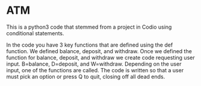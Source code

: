 # ATM
This is a python3 code that stemmed from a project in Codio using conditional statements.

In the code you have 3 key functions that are defined using the def function. We defined balance, deposit, and withdraw. 
Once we defined the function for balance, deposit, and withdraw we create code requesting user input. B=balance, D=deposit, and W=withdraw.
Depending on the user input, one of the functions are called. 
The code is written so that a user must pick an option or press Q to quit, closing off all dead ends. 
